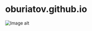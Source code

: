 # oburiatov.github.io
![Image alt](https://github.com/oburiatov/oburiatov.github.io/raw/master/Screenshots/1.png)
